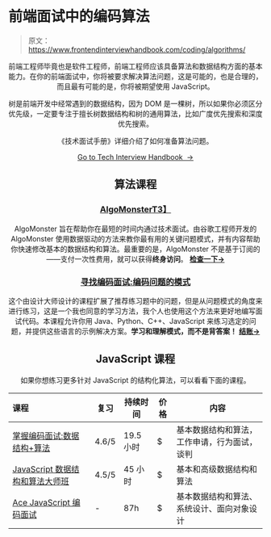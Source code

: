 # 前端面试中的编码算法

> 原文：<https://www.frontendinterviewhandbook.com/coding/algorithms/>

<header>

前端工程师毕竟也是软件工程师，前端工程师应该具备算法和数据结构方面的基本能力。在你的前端面试中，你将被要求解决算法问题，这是可能的，也是合理的，而且最有可能的是，你将被期望使用 JavaScript。

树是前端开发中经常遇到的数据结构，因为 DOM 是一棵树，所以如果你必须区分优先级，一定要专注于擅长树数据结构和树的通用算法，比如广度优先搜索和深度优先搜索。

《技术面试手册》详细介绍了如何准备算法问题。

[Go to Tech Interview Handbook  →](https://www.techinterviewhandbook.org/algorithms/study-cheatsheet/)

## 算法课程[](#algorithm-courses "Direct link to heading")

### [AlgoMonster](https://shareasale.com/r.cfm?b=1873647&u=3114753&m=114505&urllink=&afftrack=)[T3】](#algomonster "Direct link to heading")

AlgoMonster 旨在帮助你在最短的时间内通过技术面试。由谷歌工程师开发的 AlgoMonster 使用数据驱动的方法来教你最有用的关键问题模式，并有内容帮助你快速修改基本的数据结构和算法。最重要的是，AlgoMonster 不是基于订阅的——支付一次性费用，就可以获得**终身访问**。 [**检查一下→**](https://shareasale.com/r.cfm?b=1873647&u=3114753&m=114505&urllink=&afftrack=)

### [寻找编码面试:编码问题的模式](https://designgurus.org/link/kJSIoU?url=https%3A%2F%2Fdesigngurus.org%2Fcourse%3Fcourseid%3Dgrokking-the-coding-interview)[](#grokking-the-coding-interview-patterns-for-coding-questions "Direct link to heading")

这个由设计大师设计的课程扩展了推荐练习题中的问题，但是从问题模式的角度来进行练习，这是一个我也同意的学习方法，我个人也使用这个方法来更好地编写面试代码。本课程允许你用 Java、Python、C++、JavaScript 来练习选定的问题，并提供这些语言的示例解决方案。**学习和理解模式，而不是背答案！** [**结账→**](https://designgurus.org/link/kJSIoU?url=https%3A%2F%2Fdesigngurus.org%2Fcourse%3Fcourseid%3Dgrokking-the-coding-interview)

## JavaScript 课程[](#javascript-courses "Direct link to heading")

如果你想练习更多针对 JavaScript 的结构化算法，可以看看下面的课程。

| 课程 | 复习 | 持续时间 | 价格 | 内容 |
| :-- | --- | --- | --- | --- |
| [掌握编码面试:数据结构+算法](https://fxo.co/DQpY) | 4.6/5 | 19.5 小时 | $ | 基本数据结构和算法，工作申请，行为面试，谈判 |
| [JavaScript 数据结构和算法大师班](https://fxo.co/DQpZ) | 4.5/5 | 45 小时 | $ | 基本和高级数据结构和算法 |
| [Ace JavaScript 编码面试](https://www.educative.io/path/ace-javascript-coding-interview?aff=x23W) | - | 87h | $ | 基本数据结构和算法、系统设计、面向对象设计 |

</header>